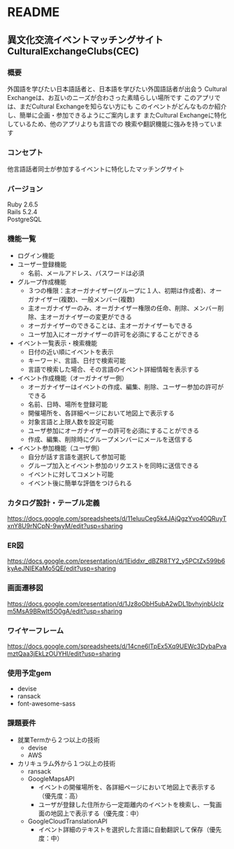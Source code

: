 # README
## 異文化交流イベントマッチングサイト CulturalExchangeClubs(CEC)
### 概要
外国語を学びたい日本語話者と、日本語を学びたい外国語話者が出会う
Cultural Exchangeは、お互いのニーズが合わさった素晴らしい場所です
このアプリでは、まだCultural Exchangeを知らない方にも
このイベントがどんなものか紹介し、簡単に企画・参加できるようにご案内します
またCultural Exchangeに特化しているため、他のアプリよりも言語での
検索や翻訳機能に強みを持っています
### コンセプト
他言語話者同士が参加するイベントに特化したマッチングサイト
### バージョン
Ruby 2.6.5  
Rails 5.2.4  
PostgreSQL
### 機能一覧
- ログイン機能
- ユーザー登録機能
  - 名前、メールアドレス、パスワードは必須
- グループ作成機能
  - ３つの権限：主オーガナイザー(グループに１人、初期は作成者)、オーガナイザー(複数)、一般メンバー(複数)
  - 主オーガナイザーのみ、オーガナイザー権限の任命、削除、メンバー削除、主オーガナイザーの変更ができる
  - オーガナイザーのできることは、主オーガナイザーもできる
  - ユーザ加入にオーガナイザーの許可を必須にすることができる
- イベント一覧表示・検索機能
  - 日付の近い順にイベントを表示
  - キーワード、言語、日付で検索可能
  - 言語で検索した場合、その言語のイベント詳細情報を表示する
- イベント作成機能（オーガナイザー側）
  - オーガナイザーはイベントの作成、編集、削除、ユーザー参加の許可ができる
  - 名前、日時、場所を登録可能
  - 開催場所を、各詳細ページにおいて地図上で表示する
  - 対象言語と上限人数を設定可能
  - ユーザ参加にオーガナイザーの許可を必須にすることができる
  - 作成、編集、削除時にグループメンバーにメールを送信する
- イベント参加機能（ユーザ側）
  - 自分が話す言語を選択して参加可能
  - グループ加入とイベント参加のリクエストを同時に送信できる
  - イベントに対してコメント可能
  - イベント後に簡単な評価をつけられる
### カタログ設計・テーブル定義
https://docs.google.com/spreadsheets/d/11eluuCeg5k4JAjQgzYvo40QRuyTxnY8U9rNCpN-9wyM/edit?usp=sharing
### ER図
https://docs.google.com/presentation/d/1Eiddxr_dBZR8TY2_y5PCtZx599b6kyAeJNIEKaMo5QE/edit?usp=sharing
### 画面遷移図
https://docs.google.com/presentation/d/1Jz8oObH5ubA2wDL1bvhyjnbUclzm5MsA9BRwIt5O0gA/edit?usp=sharing
### ワイヤーフレーム
https://docs.google.com/spreadsheets/d/14cne6lTpEx5Xq9UEWc3DybaPvamztQaa3jEkLzOUYHI/edit?usp=sharing
### 使用予定gem
- devise
- ransack
- font-awesome-sass
### 課題要件
- 就業Termから２つ以上の技術
  - devise
  - AWS
- カリキュラム外から１つ以上の技術
  - ransack
  - GoogleMapsAPI
    - イベントの開催場所を、各詳細ページにおいて地図上で表示する（優先度：高）
    - ユーザが登録した住所から一定距離内のイベントを検索し、一覧画面の地図上で表示する（優先度：中）
  - GoogleCloudTranslationAPI
    - イベント詳細のテキストを選択した言語に自動翻訳して保存（優先度：中）
